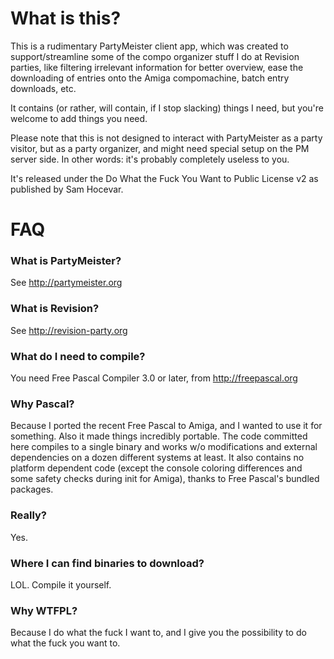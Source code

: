 # What is this?
This is a rudimentary PartyMeister client app, which was created to
support/streamline some of the compo organizer stuff I do at Revision
parties, like filtering irrelevant information for better overview,
ease the downloading of entries onto the Amiga compomachine, batch
entry downloads, etc.

It contains (or rather, will contain, if I stop slacking) things I need,
but you're welcome to add things you need.

Please note that this is not designed to interact with PartyMeister as
a party visitor, but as a party organizer, and might need special setup
on the PM server side. In other words: it's probably completely useless
to you.

It's released under the Do What the Fuck You Want to Public License v2
as published by Sam Hocevar.

# FAQ
### What is PartyMeister?
See http://partymeister.org

### What is Revision?
See http://revision-party.org

### What do I need to compile?
You need Free Pascal Compiler 3.0 or later, from http://freepascal.org

### Why Pascal?
Because I ported the recent Free Pascal to Amiga, and I wanted to use
it for something. Also it made things incredibly portable. The code
committed here compiles to a single binary and works w/o modifications
and external dependencies on a dozen different systems at least. It
also contains no platform dependent code (except the console coloring
differences and some safety checks during init for Amiga), thanks to
Free Pascal's bundled packages.

### Really?
Yes.

### Where I can find binaries to download?
LOL. Compile it yourself.

### Why WTFPL?
Because I do what the fuck I want to, and I give you the possibility
to do what the fuck you want to.
